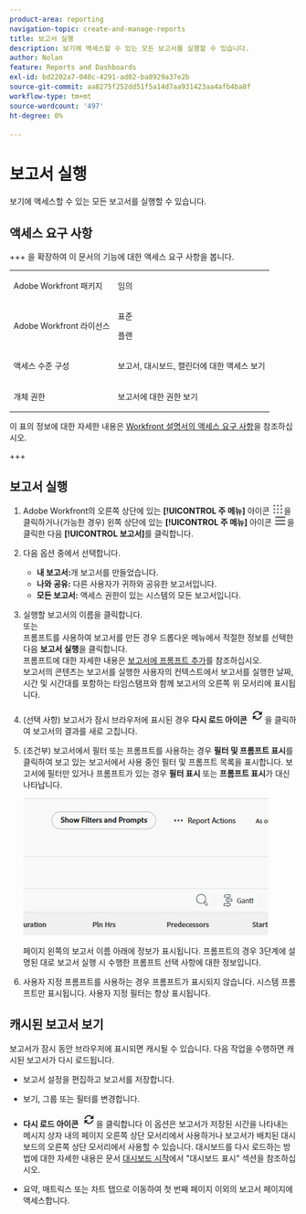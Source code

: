 ```yaml
---
product-area: reporting
navigation-topic: create-and-manage-reports
title: 보고서 실행
description: 보기에 액세스할 수 있는 모든 보고서를 실행할 수 있습니다.
author: Nolan
feature: Reports and Dashboards
exl-id: bd2202a7-040c-4291-ad02-ba8929a37e2b
source-git-commit: aa8275f252dd51f5a14d7aa931423aa4afb4ba8f
workflow-type: tm+mt
source-wordcount: '497'
ht-degree: 0%

---
```



# 보고서 실행

보기에 액세스할 수 있는 모든 보고서를 실행할 수 있습니다.

<!-- Audited: 11/2024 -->

<!--
NOTE: ***Linked to Getting Started with Reporting.***This information is obsolete, because asynchronous timeline is not enabled for all customers (used to be included in the "Viewing a Cached Report" section): Some reports in Workfront can take a significant time to load. If your report takes longer than 30 seconds to load, your report is cached after it is finished loading, and a message is displayed in the upper-right corner of the page indicating that the report being viewed is a saved report from a specific time.

After a report is cached, it is available for the next 12 hours. Any user who runs the report (as described in "Running a Report") sees the cached report.)
-->

## 액세스 요구 사항

+++ 을 확장하여 이 문서의 기능에 대한 액세스 요구 사항을 봅니다. 

<table style="table-layout:auto"> 
 <col> 
 <col> 
 <tbody> 
  <tr> 
   <td role="rowheader">Adobe Workfront 패키지</td> 
   <td> <p>임의</p> </td> 
  </tr> 
  <tr> 
   <td role="rowheader">Adobe Workfront 라이선스</td> 
   <td> 
      <p>표준</p>
      <p>플랜</p>
   </td>
  </tr> 
  <tr> 
   <td role="rowheader">액세스 수준 구성</td> 
   <td> <p>보고서, 대시보드, 캘린더에 대한 액세스 보기</p></td> 
  </tr> 
  <tr> 
   <td role="rowheader">개체 권한</td> 
     <td> <p>보고서에 대한 권한 보기</p></td> 
  </tr> 
 </tbody> 
</table>

이 표의 정보에 대한 자세한 내용은 [Workfront 설명서의 액세스 요구 사항](/help/quicksilver/administration-and-setup/add-users/access-levels-and-object-permissions/access-level-requirements-in-documentation.md)을 참조하십시오.

+++

## 보고서 실행

1. Adobe Workfront의 오른쪽 상단에 있는 **[!UICONTROL 주 메뉴]** 아이콘 ![주 메뉴](/help/_includes/assets/main-menu-icon.png)을 클릭하거나(가능한 경우) 왼쪽 상단에 있는 **[!UICONTROL 주 메뉴]** 아이콘 ![주 메뉴](/help/_includes/assets/main-menu-icon-left-nav.png)을 클릭한 다음 **[!UICONTROL 보고서]**&#x200B;를 클릭합니다.

1. 다음 옵션 중에서 선택합니다.

   * **내 보고서:**&#x200B;개 보고서를 만들었습니다.
   * **나와 공유:** 다른 사용자가 귀하와 공유한 보고서입니다.
   * **모든 보고서:** 액세스 권한이 있는 시스템의 모든 보고서입니다.

1. 실행할 보고서의 이름을 클릭합니다.\
   또는\
   프롬프트를 사용하여 보고서를 만든 경우 드롭다운 메뉴에서 적절한 정보를 선택한 다음 **보고서 실행**&#x200B;을 클릭합니다.\
   프롬프트에 대한 자세한 내용은 [보고서에 프롬프트 추가](../../../reports-and-dashboards/reports/creating-and-managing-reports/add-prompt-report.md)를 참조하십시오.\
   보고서의 콘텐츠는 보고서를 실행한 사용자의 컨텍스트에서 보고서를 실행한 날짜, 시간 및 시간대를 포함하는 타임스탬프와 함께 보고서의 오른쪽 위 모서리에 표시됩니다.

1. (선택 사항) 보고서가 잠시 브라우저에 표시된 경우 **다시 로드 아이콘** ![다시 로드 아이콘](assets/unshimmed-report-refresh-icon.png)을 클릭하여 보고서의 결과를 새로 고칩니다.

1. (조건부) 보고서에서 필터 또는 프롬프트를 사용하는 경우 **필터 및 프롬프트 표시**&#x200B;를 클릭하여 보고 있는 보고서에서 사용 중인 필터 및 프롬프트 목록을 표시합니다. 보고서에 필터만 있거나 프롬프트가 있는 경우 **필터 표시** 또는 **프롬프트 표시**&#x200B;가 대신 나타납니다.

   ![필터 및 프롬프트 표시](assets/unshimmed-show-filters-and-prompts.png)

   페이지 왼쪽의 보고서 이름 아래에 정보가 표시됩니다. 프롬프트의 경우 3단계에 설명된 대로 보고서 실행 시 수행한 프롬프트 선택 사항에 대한 정보입니다.

1. 사용자 지정 프롬프트를 사용하는 경우 프롬프트가 표시되지 않습니다. 시스템 프롬프트만 표시됩니다. 사용자 지정 필터는 항상 표시됩니다.

## 캐시된 보고서 보기

보고서가 잠시 동안 브라우저에 표시되면 캐시될 수 있습니다. 다음 작업을 수행하면 캐시된 보고서가 다시 로드됩니다.

* 보고서 설정을 편집하고 보고서를 저장합니다.
* 보기, 그룹 또는 필터를 변경합니다.
* **다시 로드 아이콘** ![다시 로드 아이콘](assets/unshimmed-report-refresh-icon.png)을 클릭합니다
이 옵션은 보고서가 저장된 시간을 나타내는 메시지 상자 내의 페이지 오른쪽 상단 모서리에서 사용하거나 보고서가 배치된 대시보드의 오른쪽 상단 모서리에서 사용할 수 있습니다. 대시보드를 다시 로드하는 방법에 대한 자세한 내용은 문서 [대시보드 시작](../../../reports-and-dashboards/dashboards/understanding-dashboards/get-started-dashboards.md)에서 &quot;대시보드 표시&quot; 섹션을 참조하십시오.

* 요약, 매트릭스 또는 차트 탭으로 이동하여 첫 번째 페이지 이외의 보고서 페이지에 액세스합니다.
